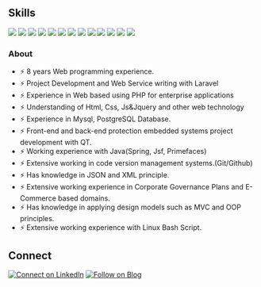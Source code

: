 ## Skills

[![](https://img.shields.io/badge/Laravel-b58f1f?style=for-the-badge&logo=laravel&logoColor=white)](#)
[![](https://img.shields.io/badge/Php-b58f1f?style=for-the-badge&logo=php&logoColor=white)](#)
[![](https://img.shields.io/badge/Postgresql-563D7C?style=for-the-badge&logo=postgresql&logoColor=white)](#)
[![](https://img.shields.io/badge/Mysql-563D7C?style=for-the-badge&logo=mysql&logoColor=white)](#)
[![](https://img.shields.io/badge/Jquery-239120?style=for-the-badge&logo=jquery&logoColor=white)](#)
[![](https://img.shields.io/badge/JavaScript-239120?style=for-the-badge&logo=javascript&logoColor=white)](#)
[![](https://img.shields.io/badge/Github-563D7C?style=for-the-badge&logo=github&logoColor=white)](#)
[![](https://img.shields.io/badge/HTML-239120?style=for-the-badge&logo=html5&logoColor=white)](#)
[![](https://img.shields.io/badge/CSS-239120?&style=for-the-badge&logo=css3&logoColor=white)](#)
[![](https://img.shields.io/badge/Json-239120?style=for-the-badge&logo=json&logoColor=white)](#)
[![](https://img.shields.io/badge/Bootstrap-239120?style=for-the-badge&logo=bootstrap&logoColor=white)](#)
[![](https://img.shields.io/badge/Linux-563D7C?style=for-the-badge&logo=linux&logoColor=white)](#)
[![](https://img.shields.io/badge/Java-b58f1f?style=for-the-badge&logo=java&logoColor=white)](#)

### About

- ⚡ 8 years Web programming experience.
- ⚡ Project Development and Web Service writing with Laravel
- ⚡ Experience in Web based using PHP for enterprise applications
- ⚡ Understanding of Html, Css, Js&Jquery and other web technology
- ⚡ Experience in Mysql, PostgreSQL Database.
- ⚡ Front-end and back-end protection embedded systems project development with QT.
- ⚡ Working experience with Java(Spring, Jsf, Primefaces)
- ⚡ Extensive working in code version management systems.(Git/Github)
- ⚡ Has knowledge in JSON and XML principle.
- ⚡ Extensive working experience in Corporate Governance Plans and E-Commerce based domains.
- ⚡ Has knowledge in applying design models such as MVC and OOP principles.
- ⚡ Extensive working experience with Linux Bash Script. 

## Connect

[![Connect on LinkedIn](https://img.shields.io/badge/LinkedIn-0077B5?style=for-the-badge&logo=linkedin&logoColor=white)](https://www.linkedin.com/in/mehmet-düzoylum-563a8547/)
[![Follow on Blog](https://img.shields.io/badge/Medium-12100E?style=for-the-badge&logo=medium&logoColor=white)](https://medium.com/@duzoylummehmet)  

